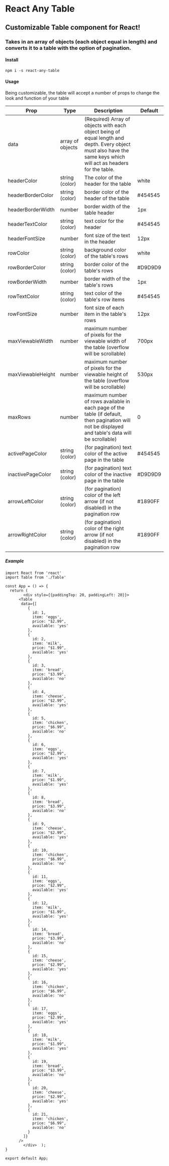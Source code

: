 # React Any Table
## Customizable Table component for React! 
### Takes in an array of objects (each object equal in length) and converts it to a table with the option of pagination.

#### Install
```npm i -s react-any-table```

#### Usage
Being customizable, the table will accept a number of props to change the look and function of your table

| Prop | Type | Description | Default |
| ---- | ---- | -----------------------------| --------|
| data | array of objects | (Required) Array of objects with each object being of equal length and depth. Every object must also have the same keys which will act as headers for the table.
| headerColor | string (color) | The color of the header for the table | white 
| headerBorderColor | string (color) | border color of the header of the table | #454545
| headerBorderWidth | number | border width of the table header | 1px
| headerTextColor | string (color) | text color for the header | #454545
| headerFontSize | number | font size of the text in the header | 12px
| rowColor | string (color) | background color of the table's rows | white
| rowBorderColor | string (color) | border color of the table's rows | #D9D9D9
| rowBorderWidth | number | border width of the table's rows | 1px
| rowTextColor | string (color) | text color of the table's row items| #454545
| rowFontSize | number | font size of each item in the table's rows | 12px
| maxViewableWidth | number | maximum number of pixels for the viewable width of the table (overflow will be scrollable) | 700px
| maxViewableHeight | number | maximum number of pixels for the viewable height of the table (overflow will be scrollable) | 530px
| maxRows | number | maximum number of rows available in each page of the table (if default, then pagination will not be displayed and table's data will be scrollable) | 0
| activePageColor | string (color) | (for pagination) text color of the active page in the table | #454545
| inactivePageColor | string (color) | (for pagination) text color of the inactive page in the table | #D9D9D9
| arrowLeftColor | string (color) | (for pagination) color of the left arrow (if not disabled) in the pagination row | #1890FF
| arrowRightColor | string (color) | (for pagination) color of the right arrow (if not disabled) in the pagination row | #1890FF

##### Example
```
import React from 'react'
import Table from './Table'

const App = () => {
  return (
		<div style={{paddingTop: 20, paddingLeft: 20}}>
      <Table
       data={[
          {
            id: 1,
            item: 'eggs',
            price: "$2.99",
            available: 'yes'
          },
          {
            id: 2,
            item: 'milk',
            price: "$1.99",
            available: 'yes'
          },
          {
            id: 3,
            item: 'bread',
            price: "$3.99",
            available: 'no'
          },
          {
            id: 4,
            item: 'cheese',
            price: "$2.99",
            available: 'yes'
          },
          {
            id: 5,
            item: 'chicken',
            price: "$6.99",
            available: 'no'
          },
          {
            id: 6,
            item: 'eggs',
            price: "$2.99",
            available: 'yes'
          },
          {
            id: 7,
            item: 'milk',
            price: "$1.99",
            available: 'yes'
          },
          {
            id: 8,
            item: 'bread',
            price: "$3.99",
            available: 'no'
          },
          {
            id: 9,
            item: 'cheese',
            price: "$2.99",
            available: 'yes'
          },
          {
            id: 10,
            item: 'chicken',
            price: "$6.99",
            available: 'no'
          },
          {
            id: 11,
            item: 'eggs',
            price: "$2.99",
            available: 'yes'
          },
          {
            id: 12,
            item: 'milk',
            price: "$1.99",
            available: 'yes'
          },
          {
            id: 14,
            item: 'bread',
            price: "$3.99",
            available: 'no'
          },
          {
            id: 15,
            item: 'cheese',
            price: "$2.99",
            available: 'yes'
          },
          {
            id: 16,
            item: 'chicken',
            price: "$6.99",
            available: 'no'
          },
          {
            id: 17,
            item: 'eggs',
            price: "$2.99",
            available: 'yes'
          },
          {
            id: 18,
            item: 'milk',
            price: "$1.99",
            available: 'yes'
          },
          {
            id: 19,
            item: 'bread',
            price: "$3.99",
            available: 'no'
          },
          {
            id: 20,
            item: 'cheese',
            price: "$2.99",
            available: 'yes'
          },
          {
            id: 21,
            item: 'chicken',
            price: "$6.99",
            available: 'no'
          }          
        ]}
      />
		</div>  );
}

export default App;
```